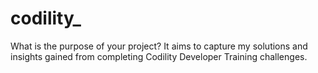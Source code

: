 # codility_
What is the purpose of your project?
It aims to capture my solutions and insights gained from completing Codility Developer Training challenges.
